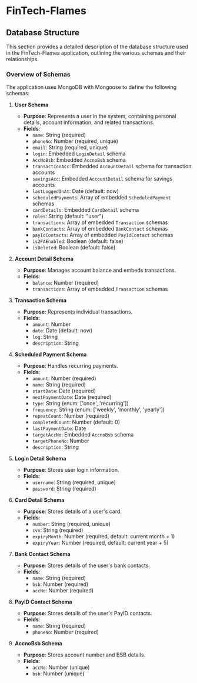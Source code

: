 # FinTech-Flames

## Database Structure

This section provides a detailed description of the database structure used in the FinTech-Flames application, outlining the various schemas and their relationships.

### Overview of Schemas

The application uses MongoDB with Mongoose to define the following schemas:

1. **User Schema**
   - **Purpose**: Represents a user in the system, containing personal details, account information, and related transactions.
   - **Fields**:
     - `name`: String (required)
     - `phoneNo`: Number (required, unique)
     - `email`: String (required, unique)
     - `login`: Embedded `LoginDetail` schema
     - `AccNoBsb`: Embedded `AccnoBsb` schema
     - `transactionAcc`: Embedded `AccountDetail` schema for transaction accounts
     - `savingsAcc`: Embedded `AccountDetail` schema for savings accounts
     - `lastLoggedInAt`: Date (default: now)
     - `scheduledPayments`: Array of embedded `ScheduledPayment` schemas
     - `cardDetails`: Embedded `CardDetail` schema
     - `roles`: String (default: "user")
     - `transactions`: Array of embedded `Transaction` schemas
     - `bankContacts`: Array of embedded `BankContact` schemas
     - `payIdContacts`: Array of embedded `PayIdContact` schemas
     - `is2FAEnabled`: Boolean (default: false)
     - `isDeleted`: Boolean (default: false)

2. **Account Detail Schema**
   - **Purpose**: Manages account balance and embeds transactions.
   - **Fields**:
     - `balance`: Number (required)
     - `transactions`: Array of embedded `Transaction` schemas

3. **Transaction Schema**
   - **Purpose**: Represents individual transactions.
   - **Fields**:
     - `amount`: Number
     - `date`: Date (default: now)
     - `log`: String
     - `description`: String

4. **Scheduled Payment Schema**
   - **Purpose**: Handles recurring payments.
   - **Fields**:
     - `amount`: Number (required)
     - `name`: String (required)
     - `startDate`: Date (required)
     - `nextPaymentDate`: Date (required)
     - `type`: String (enum: ['once', 'recurring'])
     - `frequency`: String (enum: ['weekly', 'monthly', 'yearly'])
     - `repeatCount`: Number (required)
     - `completedCount`: Number (default: 0)
     - `lastPaymentDate`: Date
     - `targetAccNo`: Embedded `AccnoBsb` schema
     - `targetPhoneNo`: Number
     - `description`: String

5. **Login Detail Schema**
   - **Purpose**: Stores user login information.
   - **Fields**:
     - `username`: String (required, unique)
     - `password`: String (required)

6. **Card Detail Schema**
   - **Purpose**: Stores details of a user's card.
   - **Fields**:
     - `number`: String (required, unique)
     - `cvv`: String (required)
     - `expiryMonth`: Number (required, default: current month + 1)
     - `expiryYear`: Number (required, default: current year + 5)

7. **Bank Contact Schema**
   - **Purpose**: Stores details of the user's bank contacts.
   - **Fields**:
     - `name`: String (required)
     - `bsb`: Number (required)
     - `accNo`: Number (required)

8. **PayID Contact Schema**
   - **Purpose**: Stores details of the user's PayID contacts.
   - **Fields**:
     - `name`: String (required)
     - `phoneNo`: Number (required)

9. **AccnoBsb Schema**
   - **Purpose**: Stores account number and BSB details.
   - **Fields**:
     - `accNo`: Number (unique)
     - `bsb`: Number (unique)
